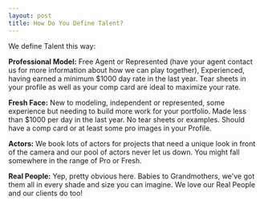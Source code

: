 ```yaml
---
layout: post
title: How Do You Define Talent?
---
```

<p>We define Talent this way:</p>

<p><b>Professional Model:</b> Free Agent or Represented (have your agent contact us for more information about how we can play together), Experienced, having earned a minimum $1000 day rate in the last year. Tear sheets in your profile as well as your comp card are ideal to maximize your rate.</p>

<p><b>Fresh Face:</b> New to modeling, independent or represented, some experience but needing to build more work for your portfolio. Made less than $1000 per day in the last year. No tear sheets or examples. Should have a comp card or at least some pro images in your Profile.</p>

<p><b>Actors:</b> We book lots of actors for projects that need a unique look in front of the camera and our pool of actors never let us down. You might fall somewhere in the range of Pro or Fresh.</p>

<p><b>Real People:</b> Yep, pretty obvious here. Babies to Grandmothers, we've got them all in every shade and size you can imagine. We love our Real People and our clients do too!</p>